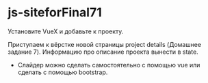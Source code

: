 # js-siteforFinal71

Установите VueX и добавьте к проекту.

Приступаем к вёрстке новой страницы project details (Домашнее задание 7).
Информацию про описание проекта вынести в state.

* Слайдер можно сделать самостоятельно с помощью vue или сделать с помощью bootstrap.
